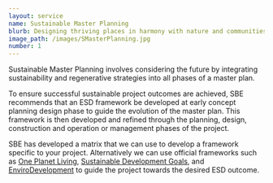 ```yaml
---
layout: service
name: Sustainable Master Planning
blurb: Designing thriving places in harmony with nature and communities
image_path: /images/SMasterPlanning.jpg
number: 1
---
```



Sustainable Master Planning involves considering the future by integrating sustainability and regenerative strategies into all phases of a master plan.

To ensure successful sustainable project outcomes are achieved, SBE recommends that an ESD framework be developed at early concept planning design phase to guide the evolution of the master plan. This framework is then developed and refined through the planning, design, construction and operation or management phases of the project.

SBE has developed a matrix that we can use to develop a framework specific to your project. Alternatively we can use official frameworks such as [One Planet Living](http://www.bioregional.com/oneplanetliving/), [Sustainable Development Goals](http://www.un.org/sustainabledevelopment/sustainable-development-goals/), and [EnviroDevelopment](http://www.envirodevelopment.com.au/default.asp) to guide the project towards the desired ESD outcome.